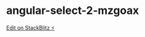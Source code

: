# angular-select-2-mzgoax

[Edit on StackBlitz ⚡️](https://stackblitz.com/edit/angular-select-2-mzgoax)